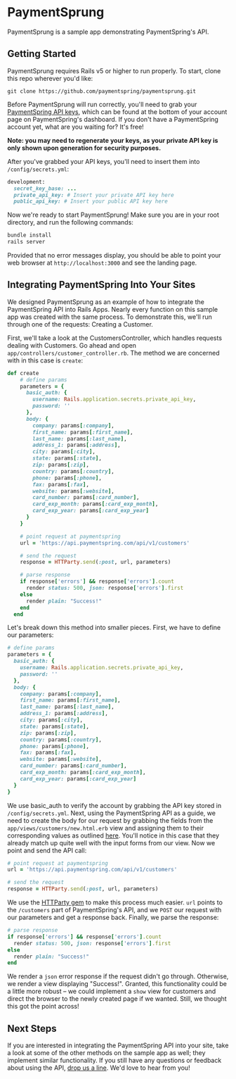# PaymentSprung

PaymentSprung is a sample app demonstrating PaymentSpring's API.

## Getting Started

PaymentSprung requires Rails v5 or higher to run properly. To start, clone this repo wherever you'd like:

`git clone https://github.com/paymentspring/paymentsprung.git`

Before PaymentSprung will run correctly, you'll need to grab your [PaymentSpring API keys](https://manage.paymentspring.com/account), which can be found at the bottom of your account page on PaymentSpring's dashboard. If you don't have a PaymentSpring account yet, what are you waiting for? It's free!

**Note: you may need to regenerate your keys, as your private API key is only shown upon generation for security purposes.**

After you've grabbed your API keys, you'll need to insert them into `/config/secrets.yml`:

```Ruby
development:
  secret_key_base: ...
  private_api_key: # Insert your private API key here
  public_api_key: # Insert your public API key here
```

Now we're ready to start PaymentSprung! Make sure you are in your root directory, and run the following commands:

```bash
bundle install
rails server
```

Provided that no error messages display, you should be able to point your web browser at `http://localhost:3000` and see the landing page.

## Integrating PaymentSpring Into Your Sites

We designed PaymentSprung as an example of how to integrate the PaymentSpring API into Rails Apps. Nearly every function on this sample app was created with the same process. To demonstrate this, we'll run through one of the requests: Creating a Customer.

First, we'll take a look at the CustomersController, which handles requests dealing with Customers. Go ahead and open `app/controllers/customer_controller.rb`. The method we are concerned with in this case is `create`:
```Ruby
def create
    # define params
    parameters = {
      basic_auth: {
        username: Rails.application.secrets.private_api_key,
        password: ''
      },
      body: {
        company: params[:company],
        first_name: params[:first_name],
        last_name: params[:last_name],
        address_1: params[:address],
        city: params[:city],
        state: params[:state],
        zip: params[:zip],
        country: params[:country],
        phone: params[:phone],
        fax: params[:fax],
        website: params[:website],
        card_number: params[:card_number],
        card_exp_month: params[:card_exp_month],
        card_exp_year: params[:card_exp_year]
      }
    }

    # point request at paymentspring
    url = 'https://api.paymentspring.com/api/v1/customers'

    # send the request
    response = HTTParty.send(:post, url, parameters)

    # parse response
    if response['errors'] && response['errors'].count
      render status: 500, json: response['errors'].first
    else
      render plain: "Success!"
    end
  end
```
Let's break down this method into smaller pieces. First, we have to define our parameters:
```Ruby
# define params
parameters = {
  basic_auth: {
    username: Rails.application.secrets.private_api_key,
    password: ''
  },
  body: {
    company: params[:company],
    first_name: params[:first_name],
    last_name: params[:last_name],
    address_1: params[:address],
    city: params[:city],
    state: params[:state],
    zip: params[:zip],
    country: params[:country],
    phone: params[:phone],
    fax: params[:fax],
    website: params[:website],
    card_number: params[:card_number],
    card_exp_month: params[:card_exp_month],
    card_exp_year: params[:card_exp_year]
  }
}
```
We use basic_auth to verify the account by grabbing the API key stored in `/config/secrets.yml`. Next, using the PaymentSpring API as a guide, we need to create the body for our request by grabbing the fields from the `app/views/customers/new.html.erb` view and assigning them to their corresponding values as outlined [here](https://paymentspring.com/developers/#create-a-customer). You'll notice in this case that they already match up quite well with the input forms from our view. Now we point and send the API call:
```Ruby
# point request at paymentspring
url = 'https://api.paymentspring.com/api/v1/customers'

# send the request
response = HTTParty.send(:post, url, parameters)
```
We use the [HTTParty gem](https://github.com/jnunemaker/httparty) to make this process much easier. `url` points to the `/customers` part of PaymentSpring's API, and we `POST` our request with our parameters and get a response back. Finally, we parse the response:
```Ruby
# parse response
if response['errors'] && response['errors'].count
  render status: 500, json: response['errors'].first
else
  render plain: "Success!"
end
```
We render a `json` error response if the request didn't go through. Otherwise, we render a view displaying "Success!". Granted, this functionality could be a little more robust – we could implement a `show` view for customers and direct the browser to the newly created page if we wanted. Still, we thought this got the point across!

## Next Steps
If you are interested in integrating the PaymentSpring API into your site, take a look at some of the other methods on the sample app as well; they implement similar functionality. If you still have any questions or feedback about using the API, [drop us a line](https://paymentspring.com/contact/). We'd love to hear from you!
